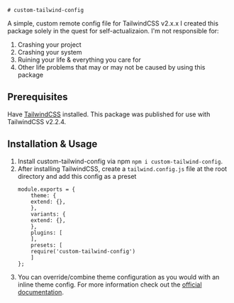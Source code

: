     # custom-tailwind-config
A simple, custom remote config file for TailwindCSS v2.x.x
I created this package solely in the quest for self-actualizaion. I'm not responsible for:
1. Crashing your project
2. Crashing your system
3. Ruining your life & everything you care for
4. Other life problems that may or may not be caused by using this package

## Prerequisites
Have [TailwindCSS](https://tailwindcss.com/) installed. This package was published for use with TailwindCSS v2.2.4.

## Installation & Usage
1. Install custom-tailwind-config via npm `npm i custom-tailwind-config`.
2. After installing TailwindCSS, create a `tailwind.config.js` file at the root directory and add this config as a preset
    ```
    module.exports = {
        theme: {
        extend: {},
        },
        variants: {
        extend: {},
        },
        plugins: [
        ],
        presets: [
        require('custom-tailwind-config')
        ]
    };
    ```
3. You can override/combine theme configuration as you would with an inline theme config. For more information check out the [official documentation](https://tailwindcss.com/docs/presets).

